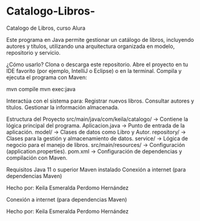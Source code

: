 # Catalogo-Libros-
Catalogo de Libros, curso Alura

Este programa en Java permite gestionar un catálogo de libros, incluyendo autores y títulos, utilizando una arquitectura organizada en modelo, repositorio y servicio.

¿Cómo usarlo?
Clona o descarga este repositorio.
Abre el proyecto en tu IDE favorito (por ejemplo, IntelliJ o Eclipse) o en la terminal.
Compila y ejecuta el programa con Maven:

mvn compile
mvn exec:java


Interactúa con el sistema para:
Registrar nuevos libros.
Consultar autores y títulos.
Gestionar la información almacenada.

Estructura del Proyecto
src/main/java/com/keila/catalogo/ → Contiene la lógica principal del programa.
Aplicacion.java → Punto de entrada de la aplicación.
model/ → Clases de datos como Libro y Autor.
repository/ → Clases para la gestión y almacenamiento de datos.
service/ → Lógica de negocio para el manejo de libros.
src/main/resources/ → Configuración (application.properties).
pom.xml → Configuración de dependencias y compilación con Maven.

Requisitos
Java 11 o superior
Maven instalado
Conexión a internet (para dependencias Maven)

Hecho por: Keila Esmeralda Perdomo Hernández










Conexión a internet (para dependencias Maven)

Hecho por: Keila Esmeralda Perdomo Hernández
